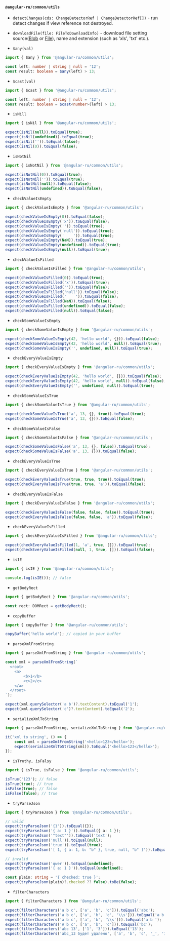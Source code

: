 #### `@angular-ru/common/utils`

-   `detectChanges(cds: ChangeDetectorRef | ChangeDetectorRef[])` - run detect changes if view reference not destroyed.

-   `downloadFile(file: FileToDownloadInfo)` - download file setting
    source([Blob](https://developer.mozilla.org/en-US/docs/Web/API/Blob) or
    [File](https://developer.mozilla.org/en-US/docs/Web/API/File)), name and extension (such as 'xls', 'txt' etc.).

-   `$any(val)`

```ts
import { $any } from '@angular-ru/common/utils';

const left: number | string | null = '12';
const result: boolean = $any(left) > 13;
```

-   `$cast(val)`

```ts
import { $cast } from '@angular-ru/common/utils';

const left: number | string | null = '12';
const result: boolean = $cast<number>(left) > 13;
```

-   `isNill`

```ts
import { isNil } from '@angular-ru/common/utils';

expect(isNil(null)).toEqual(true);
expect(isNil(undefined)).toEqual(true);
expect(isNil('')).toEqual(false);
expect(isNil(0)).toEqual(false);
```

-   `isNotNil`

```ts
import { isNotNil } from '@angular-ru/common/utils';

expect(isNotNil(0)).toEqual(true);
expect(isNotNil('')).toEqual(true);
expect(isNotNil(null)).toEqual(false);
expect(isNotNil(undefined)).toEqual(false);
```

-   `checkValueIsEmpty`

```ts
import { checkValueIsEmpty } from '@angular-ru/common/utils';

expect(checkValueIsEmpty(0)).toEqual(false);
expect(checkValueIsEmpty('x')).toEqual(false);
expect(checkValueIsEmpty('')).toEqual(true);
expect(checkValueIsEmpty('null')).toEqual(true);
expect(checkValueIsEmpty('    ')).toEqual(true);
expect(checkValueIsEmpty(NaN)).toEqual(true);
expect(checkValueIsEmpty(undefined)).toEqual(true);
expect(checkValueIsEmpty(null)).toEqual(true);
```

-   `checkValueIsFilled`

```ts
import { checkValueIsFilled } from '@angular-ru/common/utils';

expect(checkValueIsFilled(0)).toEqual(true);
expect(checkValueIsFilled('x')).toEqual(true);
expect(checkValueIsFilled('')).toEqual(false);
expect(checkValueIsFilled('null')).toEqual(false);
expect(checkValueIsFilled('    ')).toEqual(false);
expect(checkValueIsFilled(NaN)).toEqual(false);
expect(checkValueIsFilled(undefined)).toEqual(false);
expect(checkValueIsFilled(null)).toEqual(false);
```

-   `checkSomeValueIsEmpty`

```ts
import { checkSomeValueIsEmpty } from '@angular-ru/common/utils';

expect(checkSomeValueIsEmpty(42, 'hello world', {})).toEqual(false);
expect(checkSomeValueIsEmpty(42, 'hello world', null)).toEqual(true);
expect(checkSomeValueIsEmpty('', undefined, null)).toEqual(true);
```

-   `checkEveryValueIsEmpty`

```ts
import { checkEveryValueIsEmpty } from '@angular-ru/common/utils';

expect(checkEveryValueIsEmpty(42, 'hello world', {})).toEqual(false);
expect(checkEveryValueIsEmpty(42, 'hello world', null)).toEqual(false);
expect(checkEveryValueIsEmpty('', undefined, null)).toEqual(true);
```

-   `checkSomeValueIsTrue`

```ts
import { checkSomeValueIsTrue } from '@angular-ru/common/utils';

expect(checkSomeValueIsTrue('a', 13, {}, true)).toEqual(true);
expect(checkSomeValueIsTrue('a', 13, {})).toEqual(false);
```

-   `checkSomeValueIsFalse`

```ts
import { checkSomeValueIsFalse } from '@angular-ru/common/utils';

expect(checkSomeValueIsFalse('a', 13, {}, false)).toEqual(true);
expect(checkSomeValueIsFalse('a', 13, {})).toEqual(false);
```

-   `checkEveryValueIsTrue`

```ts
import { checkEveryValueIsTrue } from '@angular-ru/common/utils';

expect(checkEveryValueIsTrue(true, true, true)).toEqual(true);
expect(checkEveryValueIsTrue(true, true, 'a')).toEqual(false);
```

-   `checkEveryValueIsFalse`

```ts
import { checkEveryValueIsFalse } from '@angular-ru/common/utils';

expect(checkEveryValueIsFalse(false, false, false)).toEqual(true);
expect(checkEveryValueIsFalse(false, false, 'a')).toEqual(false);
```

-   `checkEveryValueIsFilled`

```ts
import { checkEveryValueIsFilled } from '@angular-ru/common/utils';

expect(checkEveryValueIsFilled(1, 'a', true, [])).toEqual(true);
expect(checkEveryValueIsFilled(null, 1, true, [])).toEqual(false);
```

-   `isIE`

```ts
import { isIE } from '@angular-ru/common/utils';

console.log(isIE()); // false
```

-   `getBodyRect`

```ts
import { getBodyRect } from '@angular-ru/common/utils';

const rect: DOMRect = getBodyRect();
```

-   `copyBuffer`

```ts
import { copyBuffer } from '@angular-ru/common/utils';

copyBuffer('hello world'); // copied in your buffer
```

-   `parseXmlFromString`

```ts
import { parseXmlFromString } from '@angular-ru/common/utils';

const xml = parseXmlFromString(`
  <root>
    <a>
        <b>1</b>
        <c>2</c>
    </a>
  </root>
`);

expect(xml.querySelector('a b')?.textContent).toEqual('1');
expect(xml.querySelector('c')?.textContent).toEqual('2');
```

-   `serializeXmlToString`

```ts
import { parseXmlFromString, serializeXmlToString } from '@angular-ru/common/utils';

it('xml to string', () => {
    const xml = parseXmlFromString('<hello>123</hello>');
    expect(serializeXmlToString(xml)).toEqual('<hello>123</hello>');
});
```

-   `isTruthy, isFalsy`

```ts
import { isTrue, isFalse } from '@angular-ru/common/utils';

isTrue('123'); // false
isTrue(true); // true
isFalse(true); // false
isFalse(false); // true
```

-   `tryParseJson`

```ts
import { tryParseJson } from '@angular-ru/common/utils';

// valid
expect(tryParseJson('{}')).toEqual({});
expect(tryParseJson('{ a: 1 }')).toEqual({ a: 1 });
expect(tryParseJson('"text"')).toEqual('text');
expect(tryParseJson('null')).toEqual(null);
expect(tryParseJson('true')).toEqual(true);
expect(tryParseJson('[ 1, { a: 1, b: "b" }, true, null, "b" ]')).toEqual([1, { a: 1, b: 'b' }, true, null, 'b']);

// invalid
expect(tryParseJson('qwer')).toEqual(undefined);
expect(tryParseJson('{ a: 1 }')).toEqual(undefined);

const plain: string = '{ checked: true }';
expect(tryParseJson(plain)?.checked ?? false).toBe(false);
```

-   `filterCharacters`

```ts
import { filterCharacters } from '@angular-ru/common/utils';

expect(filterCharacters('a b c', ['a', 'b', 'c'])).toEqual('abc');
expect(filterCharacters('a b c', ['a', 'b', 'c', '\\s'])).toEqual('a b c');
expect(filterCharacters('a b c', ['a', 'b', '\\s'])).toEqual('a b ');
expect(filterCharacters('A b c', ['a', 'b', 'c'])).toEqual('bc');
expect(filterCharacters('abc 13', ['1', '3'])).toEqual('13');
expect(filterCharacters('abc_13 будет удалено', ['a', 'b', 'c', '_', '1', '3', '\\s'])).toEqual('abc_13  ');
```
